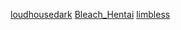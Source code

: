 [loudhousedark](/Dives/loudhousdark)
[Bleach_Hentai](/Dives/Bleach_Hentai)
[limbless](/Dives/limbless)

